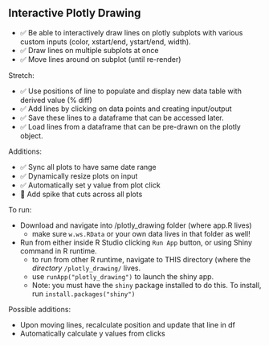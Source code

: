 ## Interactive Plotly Drawing
- :white_check_mark: Be able to interactively draw lines on plotly subplots with various custom inputs (color, xstart/end, ystart/end, width).
- :white_check_mark: Draw lines on multiple subplots at once
- :white_check_mark: Move lines around on subplot (until re-render)

Stretch:
- :white_check_mark: Use positions of line to populate and display new data table with derived value (% diff)
- :white_check_mark: Add lines by clicking on data points and creating input/output
- :white_check_mark: Save these lines to a dataframe that can be accessed later.
- :white_check_mark: Load lines from a dataframe that can be pre-drawn on the plotly object.

Additions:
- :white_check_mark: Sync all plots to have same date range
- :white_check_mark: Dynamically resize plots on input
- :white_check_mark: Automatically set y value from plot click
- :radio_button: Add spike that cuts across all plots

To run: 
- Download and navigate into /plotly_drawing folder (where app.R lives)
    - make sure `w.ws.RData` or your own data lives in that folder as well! 
- Run from either inside R Studio clicking `Run App` button, or using Shiny command in R runtime.
    - to run from other R runtime, navigate to THIS directory (where the *directory* `/plotly_drawing/` lives.
    - use `runApp("plotly_drawing")` to launch the shiny app. 
    - Note: you must have the `shiny` package installed to do this. To install, run `install.packages("shiny")`

Possible additions:
- Upon moving lines, recalculate position and update that line in df
- Automatically calculate y values from clicks
